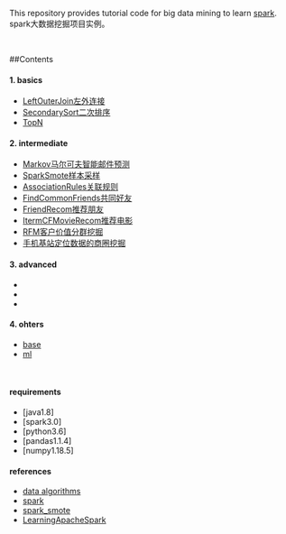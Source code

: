 This repository provides tutorial code for big data mining to learn [spark](https://github.com/apache/spark).
spark大数据挖掘项目实例。

<br/>

##Contents

#### 1. basics
* [LeftOuterJoin左外连接](https://github.com/jiangnanboy/spark_tutorial/blob/master/src/main/java/com/sy/dataalgorithms/basics/LeftOuterJoin.java)
* [SecondarySort二次排序](https://github.com/jiangnanboy/spark_tutorial/blob/master/src/main/java/com/sy/dataalgorithms/basics/SecondarySort.java)
* [TopN](https://github.com/jiangnanboy/spark_tutorial/blob/master/src/main/java/com/sy/dataalgorithms/basics/TopN.java)

#### 2. intermediate
* [Markov马尔可夫智能邮件预测](https://github.com/jiangnanboy/spark_tutorial/blob/master/src/main/java/com/sy/dataalgorithms/intermediate/smartemail)
* [SparkSmote样本采样](https://github.com/jiangnanboy/spark_tutorial/blob/master/src/main/java/com/sy/dataalgorithms/intermediate/SparkSmote.java)
* [AssociationRules关联规则](https://github.com/jiangnanboy/spark_tutorial/blob/master/src/main/java/com/sy/dataalgorithms/intermediate/AssociationRules.java)
* [FindCommonFriends共同好友](https://github.com/jiangnanboy/spark_tutorial/blob/master/src/main/java/com/sy/dataalgorithms/intermediate/FindCommonFriends.java)
* [FriendRecom推荐朋友](https://github.com/jiangnanboy/spark_tutorial/blob/master/src/main/java/com/sy/dataalgorithms/intermediate/FriendRecom.java)
* [ItermCFMovieRecom推荐电影](https://github.com/jiangnanboy/spark_tutorial/blob/master/src/main/java/com/sy/dataalgorithms/intermediate/ItermCFMovieRecom.java)
* [RFM客户价值分群挖掘](https://github.com/jiangnanboy/spark_tutorial/blob/master/src/main/java/com/sy/dataalgorithms/intermediate/customervalue)
* [手机基站定位数据的商圈挖掘](https://github.com/jiangnanboy/spark_tutorial/blob/master/src/main/java/com/sy/dataalgorithms/intermediate/BusinessCircle.java)
#### 3. advanced
* []()
* []()
* []()

#### 4. ohters
* [base](https://github.com/jiangnanboy/spark_tutorial/blob/master/src/main/java/com/sy/dataalgorithms/others/base)
* [ml](https://github.com/jiangnanboy/spark_tutorial/blob/master/src/main/java/com/sy/dataalgorithms/others/ml)

<br/>


#### requirements
* [java1.8]
* [spark3.0]
* [python3.6]
* [pandas1.1.4]
* [numpy1.18.5]

#### references
* [data algorithms](https://github.com/mahmoudparsian/data-algorithms-book)
* [spark](https://github.com/apache/spark/tree/master/examples/src/main/java/org/apache/spark/examples)
* [spark_smote](https://github.com/jiangnanboy/spark-smote)
* [LearningApacheSpark](https://github.com/runawayhorse001/LearningApacheSpark)
